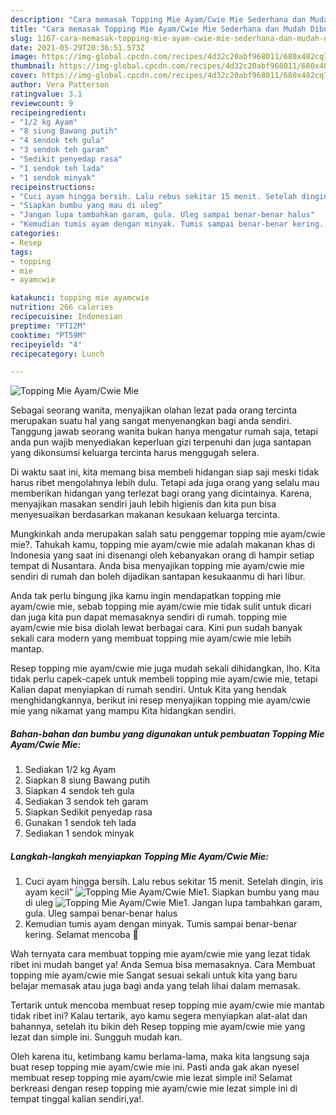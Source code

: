 ```yaml
---
description: "Cara memasak Topping Mie Ayam/Cwie Mie Sederhana dan Mudah Dibuat"
title: "Cara memasak Topping Mie Ayam/Cwie Mie Sederhana dan Mudah Dibuat"
slug: 1167-cara-memasak-topping-mie-ayam-cwie-mie-sederhana-dan-mudah-dibuat
date: 2021-05-29T20:36:51.573Z
image: https://img-global.cpcdn.com/recipes/4d32c20abf968011/680x482cq70/topping-mie-ayamcwie-mie-foto-resep-utama.jpg
thumbnail: https://img-global.cpcdn.com/recipes/4d32c20abf968011/680x482cq70/topping-mie-ayamcwie-mie-foto-resep-utama.jpg
cover: https://img-global.cpcdn.com/recipes/4d32c20abf968011/680x482cq70/topping-mie-ayamcwie-mie-foto-resep-utama.jpg
author: Vera Patterson
ratingvalue: 3.1
reviewcount: 9
recipeingredient:
- "1/2 kg Ayam"
- "8 siung Bawang putih"
- "4 sendok teh gula"
- "3 sendok teh garam"
- "Sedikit penyedap rasa"
- "1 sendok teh lada"
- "1 sendok minyak"
recipeinstructions:
- "Cuci ayam hingga bersih. Lalu rebus sekitar 15 menit. Setelah dingin, iris ayam kecil”"
- "Siapkan bumbu yang mau di uleg"
- "Jangan lupa tambahkan garam, gula. Uleg sampai benar-benar halus"
- "Kemudian tumis ayam dengan minyak. Tumis sampai benar-benar kering. Selamat mencoba 🙂"
categories:
- Resep
tags:
- topping
- mie
- ayamcwie

katakunci: topping mie ayamcwie 
nutrition: 266 calories
recipecuisine: Indonesian
preptime: "PT12M"
cooktime: "PT59M"
recipeyield: "4"
recipecategory: Lunch

---
```



![Topping Mie Ayam/Cwie Mie](https://img-global.cpcdn.com/recipes/4d32c20abf968011/680x482cq70/topping-mie-ayamcwie-mie-foto-resep-utama.jpg)

Sebagai seorang wanita, menyajikan olahan lezat pada orang tercinta merupakan suatu hal yang sangat menyenangkan bagi anda sendiri. Tanggung jawab seorang  wanita bukan hanya mengatur rumah saja, tetapi anda pun wajib menyediakan keperluan gizi terpenuhi dan juga santapan yang dikonsumsi keluarga tercinta harus menggugah selera.

Di waktu  saat ini, kita memang bisa membeli hidangan siap saji meski tidak harus ribet mengolahnya lebih dulu. Tetapi ada juga orang yang selalu mau memberikan hidangan yang terlezat bagi orang yang dicintainya. Karena, menyajikan masakan sendiri jauh lebih higienis dan kita pun bisa menyesuaikan berdasarkan makanan kesukaan keluarga tercinta. 



Mungkinkah anda merupakan salah satu penggemar topping mie ayam/cwie mie?. Tahukah kamu, topping mie ayam/cwie mie adalah makanan khas di Indonesia yang saat ini disenangi oleh kebanyakan orang di hampir setiap tempat di Nusantara. Anda bisa menyajikan topping mie ayam/cwie mie sendiri di rumah dan boleh dijadikan santapan kesukaanmu di hari libur.

Anda tak perlu bingung jika kamu ingin mendapatkan topping mie ayam/cwie mie, sebab topping mie ayam/cwie mie tidak sulit untuk dicari dan juga kita pun dapat memasaknya sendiri di rumah. topping mie ayam/cwie mie bisa diolah lewat berbagai cara. Kini pun sudah banyak sekali cara modern yang membuat topping mie ayam/cwie mie lebih mantap.

Resep topping mie ayam/cwie mie juga mudah sekali dihidangkan, lho. Kita tidak perlu capek-capek untuk membeli topping mie ayam/cwie mie, tetapi Kalian dapat menyiapkan di rumah sendiri. Untuk Kita yang hendak menghidangkannya, berikut ini resep menyajikan topping mie ayam/cwie mie yang nikamat yang mampu Kita hidangkan sendiri.

<!--inarticleads1-->

##### Bahan-bahan dan bumbu yang digunakan untuk pembuatan Topping Mie Ayam/Cwie Mie:

1. Sediakan 1/2 kg Ayam
1. Siapkan 8 siung Bawang putih
1. Siapkan 4 sendok teh gula
1. Sediakan 3 sendok teh garam
1. Siapkan Sedikit penyedap rasa
1. Gunakan 1 sendok teh lada
1. Sediakan 1 sendok minyak




<!--inarticleads2-->

##### Langkah-langkah menyiapkan Topping Mie Ayam/Cwie Mie:

1. Cuci ayam hingga bersih. Lalu rebus sekitar 15 menit. Setelah dingin, iris ayam kecil”
<img src="https://img-global.cpcdn.com/steps/7e6b10f3b41493b0/160x128cq70/topping-mie-ayamcwie-mie-langkah-memasak-1-foto.jpg" alt="Topping Mie Ayam/Cwie Mie">1. Siapkan bumbu yang mau di uleg
<img src="https://img-global.cpcdn.com/steps/03e81e27563cef2b/160x128cq70/topping-mie-ayamcwie-mie-langkah-memasak-2-foto.jpg" alt="Topping Mie Ayam/Cwie Mie">1. Jangan lupa tambahkan garam, gula. Uleg sampai benar-benar halus
1. Kemudian tumis ayam dengan minyak. Tumis sampai benar-benar kering. Selamat mencoba 🙂




Wah ternyata cara membuat topping mie ayam/cwie mie yang lezat tidak ribet ini mudah banget ya! Anda Semua bisa memasaknya. Cara Membuat topping mie ayam/cwie mie Sangat sesuai sekali untuk kita yang baru belajar memasak atau juga bagi anda yang telah lihai dalam memasak.

Tertarik untuk mencoba membuat resep topping mie ayam/cwie mie mantab tidak ribet ini? Kalau tertarik, ayo kamu segera menyiapkan alat-alat dan bahannya, setelah itu bikin deh Resep topping mie ayam/cwie mie yang lezat dan simple ini. Sungguh mudah kan. 

Oleh karena itu, ketimbang kamu berlama-lama, maka kita langsung saja buat resep topping mie ayam/cwie mie ini. Pasti anda gak akan nyesel membuat resep topping mie ayam/cwie mie lezat simple ini! Selamat berkreasi dengan resep topping mie ayam/cwie mie lezat simple ini di tempat tinggal kalian sendiri,ya!.

